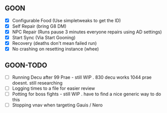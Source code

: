 ## GOON
 - [x] Configurable Food (Use simpletweaks to get the ID)
 - [x] Self Repair (bring G8 DM)
 - [x] NPC Repair (Runs pause 3 minutes everyone repairs using AD settings)
 - [x] Start Sync (Via Start Gooning)
 - [x] Recovery (deaths don't mean failed run)
 - [x] No crashing on resetting instance (whee)
 
## GOON-TODO
 - [ ] Running Decu after 99 Prae - still WIP . 830 decu works 1044 prae doesnt. still researching
 - [ ] Logging times to a file for easier review
 - [ ] Potting for boss fights - still WIP . have to find a nice generic way to do this
 - [ ] Stopping vnav when targeting Gauis / Nero